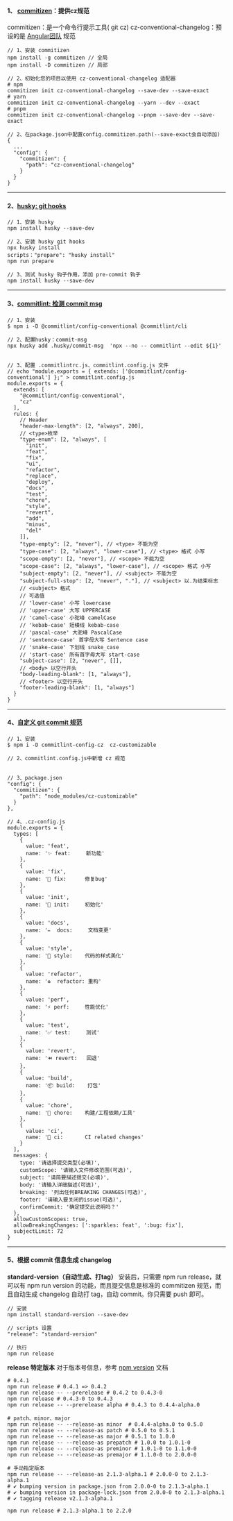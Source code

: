 #### 1、 [commitizen](https://commitlint.js.org/#/guides-local-setup)：提供cz规范

commitizen：是一个命令行提示工具( git cz)
cz-conventional-changelog：预设的是 [Angular团队](https://link.juejin.cn/?target=https%3A%2F%2Fgithub.com%2Fangular%2Fangular.js%2Fblob%2Fmaster%2FDEVELOPERS.md%23commits) 规范

```
// 1、安装 commitizen
npm install -g commitizen // 全局
npm install -D commitizen // 局部

// 2、初始化您的项目以使用 cz-conventional-changelog 适配器
# npm
commitizen init cz-conventional-changelog --save-dev --save-exact
# yarn
commitizen init cz-conventional-changelog --yarn --dev --exact
# pnpm 
commitizen init cz-conventional-changelog --pnpm --save-dev --save-exact

// 2、在package.json中配置config.commitizen.path(--save-exact会自动添加)
{ 
  ... 
  "config": { 
    "commitizen": {
      "path": "cz-conventional-changelog"
    } 
  } 
}
```


***


#### 2、[husky: git hooks]()

```
// 1、安装 husky
npm install husky --save-dev

// 2、安装 husky git hooks
npx husky install
scripts："prepare": "husky install"
npm run prepare

// 3、测试 husky 钩子作用，添加 pre-commit 钩子
npm install husky --save-dev
```


***


#### 3、[commitlint: 检测 commit msg](https://www.npmjs.com/package/@commitlint/config-conventional)

```
// 1、安装
$ npm i -D @commitlint/config-conventional @commitlint/cli

// 2、配置husky：commit-msg
npx husky add .husky/commit-msg  'npx --no -- commitlint --edit ${1}' 


// 3、配置 .commitlintrc.js、commitlint.config.js 文件
// echo "module.exports = { extends: ['@commitlint/config-conventional'] };" > commitlint.config.js
module.exports = {    
  extends: [        
    "@commitlint/config-conventional",
    "cz"    
  ],
  rules: {
    // Header 
    "header-max-length": [2, "always", 200],
    // <type>枚举
    "type-enum": [2, "always", [
      "init",
      "feat",
      "fix",
      "ui",
      "refactor",
      "replace",
      "deploy",
      "docs",
      "test",
      "chore",
      "style",
      "revert",
      "add",
      "minus",
      "del"
    ]],
    "type-empty": [2, "never"], // <type> 不能为空
    "type-case": [2, "always", "lower-case"], // <type> 格式 小写 
    "scope-empty": [2, "never"], // <scope> 不能为空
    "scope-case": [2, "always", "lower-case"], // <scope> 格式 小写
    "subject-empty": [2, "never"], // <subject> 不能为空
    "subject-full-stop": [2, "never", "."], // <subject> 以.为结束标志
    // <subject> 格式
    // 可选值
    // 'lower-case' 小写 lowercase
    // 'upper-case' 大写 UPPERCASE
    // 'camel-case' 小驼峰 camelCase
    // 'kebab-case' 短横线 kebab-case
    // 'pascal-case' 大驼峰 PascalCase
    // 'sentence-case' 首字母大写 Sentence case
    // 'snake-case' 下划线 snake_case
    // 'start-case' 所有首字母大写 start-case
    "subject-case": [2, "never", []],
    // <body> 以空行开头
    "body-leading-blank": [1, "always"],
    // <footer> 以空行开头
    "footer-leading-blank": [1, "always"]
  }
}
```

***


#### 4、[自定义 git commit 规范](https://www.npmjs.com/package/commitlint-config-cz)

```
// 1、安装
$ npm i -D commitlint-config-cz  cz-customizable

// 2、commitlint.config.js中新增 cz 规范


// 3、package.json
"config": {
  "commitizen": {
    "path": "node_modules/cz-customizable"
  }
},

// 4、.cz-config.js
module.exports = {
  types: [
    {
      value: 'feat',
      name: '✨ feat:     新功能'
    },
    {
      value: 'fix',
      name: '🐛 fix:      修复bug'
    },
    {
      value: 'init',
      name: '🎉 init:     初始化'
    },
    {
      value: 'docs',
      name: '✏️  docs:     文档变更'
    },
    {
      value: 'style',
      name: '💄 style:    代码的样式美化'
    },
    {
      value: 'refactor',
      name: '♻️  refactor: 重构'
    },
    {
      value: 'perf',
      name: '⚡️ perf:     性能优化'
    },
    {
      value: 'test',
      name: '✅ test:     测试'
    },
    {
      value: 'revert',
      name: '⏪️ revert:   回退'
    },
    {
      value: 'build',
      name: '📦️ build:    打包'
    },
    {
      value: 'chore',
      name: '🚀 chore:    构建/工程依赖/工具'
    },
    {
      value: 'ci',
      name: '👷 ci:       CI related changes'
    }
  ],
  messages: {
    type: '请选择提交类型(必填)',
    customScope: '请输入文件修改范围(可选)',
    subject: '请简要描述提交(必填)',
    body: '请输入详细描述(可选)',
    breaking: '列出任何BREAKING CHANGES(可选)',
    footer: '请输入要关闭的issue(可选)',
    confirmCommit: '确定提交此说明吗？'
  },
  allowCustomScopes: true,
  allowBreakingChanges: [':sparkles: feat', ':bug: fix'],
  subjectLimit: 72
}
```

***


#### 5、根据 commit 信息生成 changelog

**standard-version（自动生成、打tag）**
安装后，只需要 npm run release，就可以有 npm run version 的功能，而且提交信息是标准的 commitizen 规范，而且自动生成 changelog 自动打 tag，自动 commit。你只需要 push 即可。

```
// 安装
npm install standard-version --save-dev

// scripts 设置
"release": "standard-version"

// 执行
npm run release
```

**release 特定版本** 
对于版本号信息，参考 [npm version](https://docs.npmjs.com/cli/v7/commands/npm-version/) 文档

```
# 0.4.1
npm run release # 0.4.1 => 0.4.2
npm run release -- --prerelease # 0.4.2 to 0.4.3-0
npm run release # 0.4.3-0 to 0.4.3
npm run release -- --prerelease alpha # 0.4.3 to 0.4.4-alpha.0

# patch、minor、major
npm run release -- --release-as minor  # 0.4.4-alpha.0 to 0.5.0
npm run release -- --release-as patch # 0.5.0 to 0.5.1
npm run release -- --release-as major # 0.5.1 to 1.0.0
npm run release -- --release-as prepatch # 1.0.0 to 1.0.1-0
npm run release -- --release-as preminor # 1.0.1-0 to 1.1.0-0
npm run release -- --release-as premajor # 1.1.0-0 to 2.0.0-0

# 手动指定版本
npm run release -- --release-as 2.1.3-alpha.1 # 2.0.0-0 to 2.1.3-alpha.1
# ✔ bumping version in package.json from 2.0.0-0 to 2.1.3-alpha.1
# ✔ bumping version in package-lock.json from 2.0.0-0 to 2.1.3-alpha.1
# ✔ tagging release v2.1.3-alpha.1

npm run release # 2.1.3-alpha.1 to 2.2.0
```

